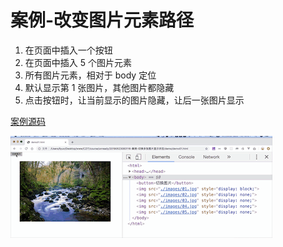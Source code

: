 # 案例-改变图片元素路径

1. 在页面中插入一个按钮
2. 在页面中插入 5 个图片元素
3. 所有图片元素，相对于 body 定位
4. 默认显示第 1 张图片，其他图片都隐藏
5. 点击按钮时，让当前显示的图片隐藏，让后一张图片显示

[案例源码](./demo/demo01.html)

![](./images/01.gif)
